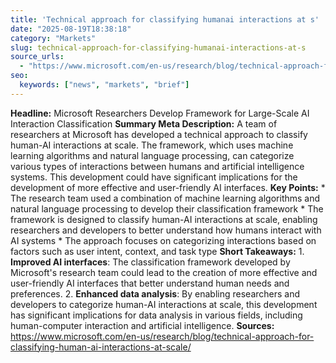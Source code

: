 ```yaml
---
title: 'Technical approach for classifying humanai interactions at s'
date: "2025-08-19T18:38:18"
category: "Markets"
slug: technical-approach-for-classifying-humanai-interactions-at-s
source_urls:
  - "https://www.microsoft.com/en-us/research/blog/technical-approach-for-classifying-human-ai-interactions-at-scale/"
seo:
  keywords: ["news", "markets", "brief"]
---
```

**Headline:** Microsoft Researchers Develop Framework for Large-Scale AI Interaction Classification  **Summary Meta Description:** A team of researchers at Microsoft has developed a technical approach to classify human-AI interactions at scale. The framework, which uses machine learning algorithms and natural language processing, can categorize various types of interactions between humans and artificial intelligence systems. This development could have significant implications for the development of more effective and user-friendly AI interfaces.  **Key Points:**  * The research team used a combination of machine learning algorithms and natural language processing to develop their classification framework * The framework is designed to classify human-AI interactions at scale, enabling researchers and developers to better understand how humans interact with AI systems * The approach focuses on categorizing interactions based on factors such as user intent, context, and task type  **Short Takeaways:**  1. **Improved AI interfaces**: The classification framework developed by Microsoft's research team could lead to the creation of more effective and user-friendly AI interfaces that better understand human needs and preferences. 2. **Enhanced data analysis**: By enabling researchers and developers to categorize human-AI interactions at scale, this development has significant implications for data analysis in various fields, including human-computer interaction and artificial intelligence.  **Sources:**  https://www.microsoft.com/en-us/research/blog/technical-approach-for-classifying-human-ai-interactions-at-scale/ 
